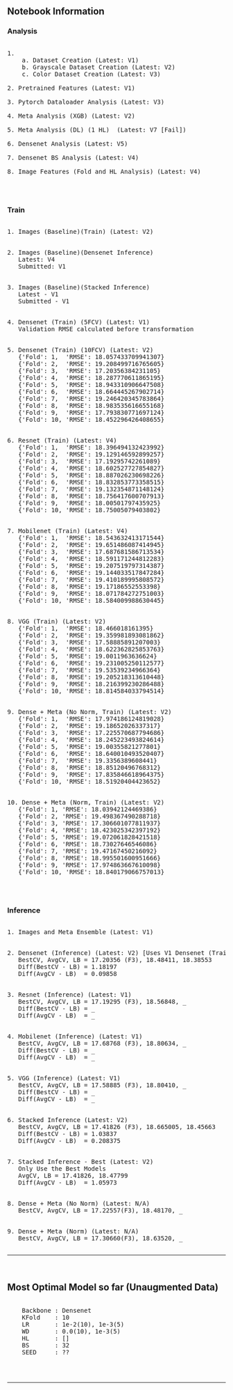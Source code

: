 ## **Notebook Information**

### **Analysis**
<pre>

1. 
    a. Dataset Creation (Latest: V1)
    b. Grayscale Dataset Creation (Latest: V2)
    c. Color Dataset Creation (Latest: V3)
   
2. Pretrained Features (Latest: V1)

3. Pytorch Dataloader Analysis (Latest: V3)

4. Meta Analysis (XGB) (Latest: V2)

5. Meta Analysis (DL) (1 HL)  (Latest: V7 [Fail])

6. Densenet Analysis (Latest: V5)

7. Densenet BS Analysis (Latest: V4)

8. Image Features (Fold and HL Analysis) (Latest: V4)

</pre>

&nbsp;

### **Train**
<pre>

1. Images (Baseline)(Train) (Latest: V2)


2. Images (Baseline)(Densenet Inference)  
   Latest: V4  
   Submitted: V1


3. Images (Baseline)(Stacked Inference)  
   Latest - V1  
   Submitted - V1


4. Densenet (Train) (5FCV) (Latest: V1)
   Validation RMSE calculated before transformation


5. Densenet (Train) (10FCV) (Latest: V2)
   {'Fold': 1,  'RMSE': 18.057433709941307}
   {'Fold': 2,  'RMSE': 19.208499716765605}
   {'Fold': 3,  'RMSE': 17.20356384231105}
   {'Fold': 4,  'RMSE': 18.287770611865195}
   {'Fold': 5,  'RMSE': 18.943310906647508}
   {'Fold': 6,  'RMSE': 18.664445267902714}
   {'Fold': 7,  'RMSE': 19.246420345783864}
   {'Fold': 8,  'RMSE': 18.983535616655168}
   {'Fold': 9,  'RMSE': 17.793830771697124}
   {'Fold': 10, 'RMSE': 18.452296426408655}


6. Resnet (Train) (Latest: V4)
   {'Fold': 1,  'RMSE': 18.396494132423992}
   {'Fold': 2,  'RMSE': 19.129146592899257}
   {'Fold': 3,  'RMSE': 17.19295742261089}
   {'Fold': 4,  'RMSE': 18.602527727854827}
   {'Fold': 5,  'RMSE': 18.887026230698226}
   {'Fold': 6,  'RMSE': 18.832853773358515}
   {'Fold': 7,  'RMSE': 19.132354871148124}
   {'Fold': 8,  'RMSE': 18.756417600707913}
   {'Fold': 9,  'RMSE': 18.00501797435925}
   {'Fold': 10, 'RMSE': 18.75005079403802}


7. Mobilenet (Train) (Latest: V4)
   {'Fold': 1,  'RMSE': 18.543632413171544}
   {'Fold': 2,  'RMSE': 19.651486087414945}
   {'Fold': 3,  'RMSE': 17.687681586713534}
   {'Fold': 4,  'RMSE': 18.591171244812283}
   {'Fold': 5,  'RMSE': 19.207519797314387}
   {'Fold': 6,  'RMSE': 19.144033517847284}
   {'Fold': 7,  'RMSE': 19.410189995808572}
   {'Fold': 8,  'RMSE': 19.17186552553398}
   {'Fold': 9,  'RMSE': 18.071784272751003}
   {'Fold': 10, 'RMSE': 18.584009988630445}


8. VGG (Train) (Latest: V2)
   {'Fold': 1,  'RMSE': 18.466018161395}
   {'Fold': 2,  'RMSE': 19.359981893081862}
   {'Fold': 3,  'RMSE': 17.58885891207003}
   {'Fold': 4,  'RMSE': 18.622362825853763}
   {'Fold': 5,  'RMSE': 19.0011963636624}
   {'Fold': 6,  'RMSE': 19.231005250112577}
   {'Fold': 7,  'RMSE': 19.53539234966364}
   {'Fold': 8,  'RMSE': 19.205218313610448}
   {'Fold': 9,  'RMSE': 18.216399230286488}
   {'Fold': 10, 'RMSE': 18.814584033794514}


9. Dense + Meta (No Norm, Train) (Latest: V2)
   {'Fold': 1,  'RMSE': 17.974186124819028}
   {'Fold': 2,  'RMSE': 19.18652026337317}
   {'Fold': 3,  'RMSE': 17.225570687794686}
   {'Fold': 4,  'RMSE': 18.245223493824614}
   {'Fold': 5,  'RMSE': 19.00355821277801}
   {'Fold': 6,  'RMSE': 18.640010493520407}
   {'Fold': 7,  'RMSE': 19.3356389608441}
   {'Fold': 8,  'RMSE': 18.85120496768312}
   {'Fold': 9,  'RMSE': 17.835846618964375}
   {'Fold': 10, 'RMSE': 18.51920404423652}


10. Dense + Meta (Norm, Train) (Latest: V2)
   {'Fold': 1, 'RMSE': 18.03942124469386}
   {'Fold': 2, 'RMSE': 19.498367490288718}
   {'Fold': 3, 'RMSE': 17.306601077811937}
   {'Fold': 4, 'RMSE': 18.423025342397192}
   {'Fold': 5, 'RMSE': 19.072061828421518}
   {'Fold': 6, 'RMSE': 18.73027646546086}
   {'Fold': 7, 'RMSE': 19.47167450216092}
   {'Fold': 8, 'RMSE': 18.995501600951666}
   {'Fold': 9, 'RMSE': 17.974863667610098}
   {'Fold': 10, 'RMSE': 18.840179066757013}

</pre>

&nbsp;

### **Inference**
<pre>

1. Images and Meta Ensemble (Latest: V1)


2. Densenet (Inference) (Latest: V2) [Uses V1 Densenet (Train) (10FCV)]
   BestCV, AvgCV, LB = 17.20356 (F3), 18.48411, 18.38553  
   Diff(BestCV - LB) = 1.18197
   Diff(AvgCV - LB)  = 0.09858


3. Resnet (Inference) (Latest: V1)
   BestCV, AvgCV, LB = 17.19295 (F3), 18.56848, _
   Diff(BestCV - LB) = _
   Diff(AvgCV - LB)  = _


4. Mobilenet (Inference) (Latest: V1)
   BestCV, AvgCV, LB = 17.68768 (F3), 18.80634, _
   Diff(BestCV - LB) = _
   Diff(AvgCV - LB)  = _


5. VGG (Inference) (Latest: V1)
   BestCV, AvgCV, LB = 17.58885 (F3), 18.80410, _
   Diff(BestCV - LB) = _
   Diff(AvgCV - LB)  = _


6. Stacked Inference (Latest: V2)
   BestCV, AvgCV, LB = 17.41826 (F3), 18.665005, 18.45663
   Diff(BestCV - LB) = 1.03837
   Diff(AvgCV - LB)  = 0.208375


7. Stacked Inference - Best (Latest: V2)
   Only Use the Best Models
   AvgCV, LB = 17.41826, 18.47799
   Diff(AvgCV - LB)  = 1.05973


8. Dense + Meta (No Norm) (Latest: N/A)
   BestCV, AvgCV, LB = 17.22557(F3), 18.48170, _


9. Dense + Meta (Norm) (Latest: N/A)
   BestCV, AvgCV, LB = 17.30660(F3), 18.63520, _

</pre>

---

&nbsp;

## **Most Optimal Model so far (Unaugmented Data)**
<pre>

    Backbone : Densenet
    KFold    : 10
    LR       : 1e-2(10), 1e-3(5)
    WD       : 0.0(10), 1e-3(5)
    HL       : []
    BS       : 32
    SEED     : ??

</pre>

&nbsp;

---